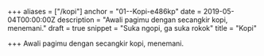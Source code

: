 +++
aliases = ["/kopi"]
anchor = "01--Kopi-e486kp"
date = 2019-05-04T00:00:00Z
description = "Awali pagimu dengan secangkir kopi, menemani."
draft = true
snippet = "Suka ngopi, ga suka rokok"
title = "Kopi"

+++
Awali pagimu dengan secangkir kopi, menemani.
